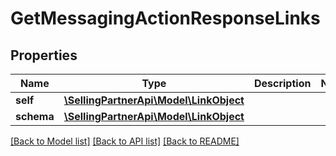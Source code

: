 # GetMessagingActionResponseLinks

## Properties
Name | Type | Description | Notes
------------ | ------------- | ------------- | -------------
**self** | [**\SellingPartnerApi\Model\LinkObject**](LinkObject.md) |  | 
**schema** | [**\SellingPartnerApi\Model\LinkObject**](LinkObject.md) |  | 

[[Back to Model list]](../README.md#documentation-for-models) [[Back to API list]](../README.md#documentation-for-api-endpoints) [[Back to README]](../README.md)


